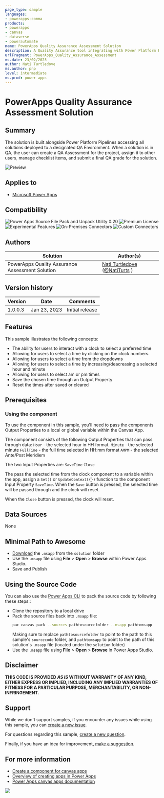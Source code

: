 ```yaml
---
page_type: sample
languages:
- powerapps-comma
products:
- powerapps
- canvas
- dataverse
- powerautomate
name: PowerApps Quality Assurance Assessment Solution
description: A Quality Assurance tool integrating with Power Platform Pipelines allowing users to conduct QA Assessments on solutions deployed to a QA Environment.
urlFragment: PowerApps_Quality_Assurance_Assessment
ms.date: 23/02/2023
author: Nati Turtledove
ms.author: pnp
level: intermediate
ms.prod: power-apps
---
```


# PowerApps Quality Assurance Assessment Solution

## Summary

The solution is built alongside Power Platform Pipelines accessing all solutions deployed to a designated QA Environment. When a solution is in QA, the user can create a QA Assessment for the project, assign it to other users, manage checklist items, and submit a final QA grade for the solution.
  
![Preview](./assets/preview.gif)  


## Applies to

* [Microsoft Power Apps](https://docs.microsoft.com/powerapps/)

## Compatibility

![Power Apps Source File Pack and Unpack Utility 0.20](https://img.shields.io/badge/Packing%20Tool-0.20-green.svg)
![Premium License](https://img.shields.io/badge/Premium%20License%20Required-green.svg "Premium Power Apps license required")
![Experimental Features](https://img.shields.io/badge/Experimental%20Features-No-green.svg "Does not rely on experimental features")
![On-Premises Connectors](https://img.shields.io/badge/On--Premises%20Connectors-No-green.svg "Does not use on-premise connectors")
![Custom Connectors](https://img.shields.io/badge/Custom%20Connectors-Not%20Required-green.svg "Does not use custom connectors")

## Authors

Solution|Author(s)
--------|---------
PowerApps Quality Assurance Assessment Solution | [Nati Turtledove](https://github.com/NatiTurts) ([@NatiTurts](https://www.twitter.com/NatiTurts) )

## Version history

Version|Date|Comments
-------|----|--------
1.0.0.3|Jan 23, 2023|Initial release


## Features

This sample illustrates the following concepts:

* The ability for users to interact with a clock to select a preferred time
* Allowing for users to select a time by clicking on the clock numbers 
* Allowing for users to select a time from the dropdowns
* Allowing for users to select a time by increasing/deacreasing a selected hour and minute
* Allowing for users to select am or pm times
* Save the chosen time through an Output Property
* Reset the times after saved or cleared

## Prerequisites

### Using the component

To use the component in this sample, you'll need to pass the components Output Properties to a local or global variable within the Canvas App.

The component consists of the following Output Properties that can pass through data:
`Hour` - the selected hour in HH format.
`Minute` - the selected minute
`FullTime` - the full time selected in HH:mm format
`AMPM` - the selected Ante/Post Meridiem

The two Input Properties are:
`SaveTime`
`Close`

The pass the selected time from the clock component to a variable within the app, assign a `Set()` or `UpdateContext({})` function to the component Input Property `SaveTime`. When the `Save` button is pressed, the selected time will be passed through and the clock will reset.

When the `Close` button is pressed, the clock will reset.



## Data Sources
 
None

## Minimal Path to Awesome

* [Download](./solution/ClockTimePickerComponent.msapp) the `.msapp` from the `solution` folder
* Use the `.msapp` file using **File** > **Open** > **Browse** within Power Apps Studio.
* Save and Publish

## Using the Source Code

You can also use the [Power Apps CLI](https://docs.microsoft.com/powerapps/developer/data-platform/powerapps-cli) to pack the source code by following these steps::

* Clone the repository to a local drive
* Pack the source files back into `.msapp` file:
  ```bash
  pac canvas pack --sources pathtosourcefolder --msapp pathtomsapp
  ```
  Making sure to replace `pathtosourcefolder` to point to the path to this sample's `sourcecode` folder, and `pathtomsapp` to point to the path of this solution's `.msapp` file (located under the `solution` folder)
* Use the `.msapp` file using **File** > **Open** > **Browse** in Power Apps Studio.

## Disclaimer

**THIS CODE IS PROVIDED *AS IS* WITHOUT WARRANTY OF ANY KIND, EITHER EXPRESS OR IMPLIED, INCLUDING ANY IMPLIED WARRANTIES OF FITNESS FOR A PARTICULAR PURPOSE, MERCHANTABILITY, OR NON-INFRINGEMENT.**


## Support

While we don't support samples, if you encounter any issues while using this sample, you can [create a new issue](https://github.com/pnp/powerapps-samples/issues/new?assignees=&labels=Needs%3A+Triage+%3Amag%3A%2Ctype%3Abug-suspected&template=bug-report.yml&sample=ClockTimePickerComponent&authors=@NatiTurts&title=ClockTimePickerComponent%20-%20).

For questions regarding this sample, [create a new question](https://github.com/pnp/powerapps-samples/issues/new?assignees=&labels=Needs%3A+Triage+%3Amag%3A%2Ctype%3Abug-suspected&template=question.yml&sample=ClockTimePickerComponent&authors=@NatiTurts&title=ClockTimePickerComponent%20-%20).

Finally, if you have an idea for improvement, [make a suggestion](https://github.com/pnp/powerapps-samples/issues/new?assignees=&labels=Needs%3A+Triage+%3Amag%3A%2Ctype%3Abug-suspected&template=suggestion.yml&sample=ClockTimePickerComponent&authors=@NatiTurts&title=ClockTimePickerComponent%20-%20).

## For more information

- [Create a component for canvas apps](https://docs.microsoft.com/powerapps/maker/canvas-apps/create-component#components-in-canvas-apps)
- [Overview of creating apps in Power Apps](https://docs.microsoft.com/powerapps/maker/)
- [Power Apps canvas apps documentation](https://docs.microsoft.com/en-us/powerapps/maker/canvas-apps/)

<img src="https://telemetry.sharepointpnp.com/powerapps-samples/samples/ClockTimePickerComponent" />